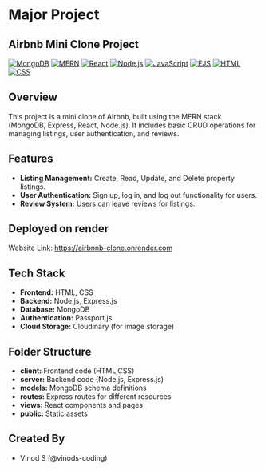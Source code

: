 # Major Project

## Airbnb Mini Clone Project

[![MongoDB](https://img.shields.io/badge/MongoDB-4EA94B?logo=mongodb&style=flat-square)](https://www.mongodb.com/)
[![MERN](https://img.shields.io/badge/MERN-4EA94B?style=flat-square&logo=mongodb&logoColor=white&labelColor=61DAFB&label=Express.js&color=43853D)](https://www.mongodb.com/)
[![React](https://img.shields.io/badge/React-61DAFB?logo=react&style=flat-square)](https://reactjs.org/)
[![Node.js](https://img.shields.io/badge/Node.js-43853D?logo=node.js&style=flat-square)](https://nodejs.org/)
[![JavaScript](https://img.shields.io/badge/JavaScript-ES6-yellow?logo=javascript&style=flat-square)](https://www.javascript.com/)
[![EJS](https://img.shields.io/badge/EJS-8B4513?logo=ejs&style=flat-square)](https://ejs.co/)
[![HTML](https://img.shields.io/badge/HTML-5-blue?logo=html5&style=flat-square)](https://developer.mozilla.org/en-US/docs/Web/HTML)
[![CSS](https://img.shields.io/badge/CSS-3-blueviolet?logo=css3&style=flat-square)](https://developer.mozilla.org/en-US/docs/Web/CSS)


## Overview
This project is a mini clone of Airbnb, built using the MERN stack (MongoDB, Express, React, Node.js). It includes basic CRUD operations for managing listings, user authentication, and reviews.

## Features
- **Listing Management:** Create, Read, Update, and Delete property listings.
- **User Authentication:** Sign up, log in, and log out functionality for users.
- **Review System:** Users can leave reviews for listings.

 ## Deployed on render
Website Link: https://airbnnb-clone.onrender.com 

## Tech Stack
- **Frontend:** HTML, CSS
- **Backend:** Node.js, Express.js
- **Database:** MongoDB
- **Authentication:** Passport.js
- **Cloud Storage:** Cloudinary (for image storage)

## Folder Structure
- **client:** Frontend code (HTML,CSS)
- **server:** Backend code (Node.js, Express.js)
- **models:** MongoDB schema definitions
- **routes:** Express routes for different resources
- **views:** React components and pages
- **public:** Static assets

## Created By
- Vinod S (@vinods-coding)



